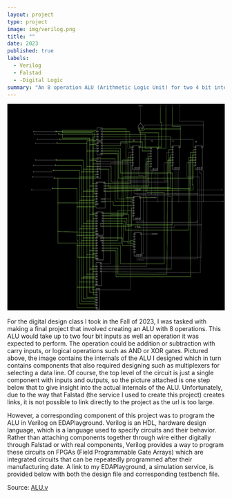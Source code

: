 ```yaml
---
layout: project
type: project
image: img/verilog.png
title: ""
date: 2023
published: true
labels:
  - Verilog
  - Falstad
  - -Digital Logic
summary: "An 8 operation ALU (Arithmetic Logic Unit) for two 4 bit integers I designed."
---
```


<img class="img-fluid" src="../img/ALU.png">

For the digital design class I took in the Fall of 2023, I was tasked with making a final project that involved creating an ALU with 8 operations. This ALU would take up to two four bit inputs as well an operation it was expected to perform. The operation could be addition or subtraction with carry inputs, or logical operations such as AND or XOR gates. Pictured above, the image contains the internals of the ALU I designed which in turn contains components that also required designing such as multiplexers for selecting a data line. Of course, the top level of the circuit is just a single component with inputs and outputs, so the picture attached is one step below that to give insight into the actual internals of the ALU. Unfortunately, due to the way that Falstad (the service I used to create this project) creates links, it is not possible to link directly to the project as the url is too large.

However, a corresponding component of this project was to program the ALU in Verilog on EDAPlayground. Verilog is an HDL, hardware design language, which is a language used to specify circuits and their behavior. Rather than attaching components together through wire either digitally through Falstad or with real components, Verilog provides a way to program these circuits on FPGAs (Field Programmable Gate Arrays) which are integrated circuits that can be repeatedly programmed after their manufacturing date. A link to my EDAPlayground, a simulation service, is provided below with both the design file and corresponding testbench file.



Source: <a href="https://www.edaplayground.com/x/gKmU"><i class="large github icon "></i>ALU.v</a>
